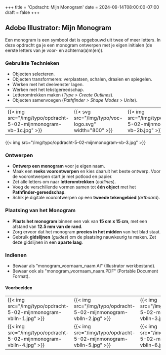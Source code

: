 +++
title = 'Opdracht: Mijn Monogram'
date = 2024-09-14T08:00:00-07:00
draft = false
+++

## Adobe Illustrator: Mijn Monogram

Een monogram is een symbool dat is opgebouwd uit twee of meer letters. In deze opdracht ga je een monogram ontwerpen met je eigen initialen (de eerste letters van je voor- en achterna(a)m(en)).

### Gebruikte Technieken

- Objecten selecteren.
- Objecten transformeren: verplaatsen, schalen, draaien en spiegelen.
- Werken met het deelvenster lagen.
- Werken met het tekstgereedschap.
- Letteromtrekken maken (*Type > Create Outlines*).
- Objecten samenvoegen (*Pathfinder > Shape Modes > Unite*).

|   |   |   |
|---|---|---|
|{{< img src="/img/typo/opdracht-5-02-mijnmonogram-vb-1c.jpg" >}}|{{< svg src="/img/typo/voc-logo.svg" width="800" >}}|{{< img src="/img/typo/opdracht-5-02-mijnmonogram-vb-2b.jpg" >}}|

{{< img src="/img/typo/opdracht-5-02-mijnmonogram-vb-3.jpg" >}}

### Ontwerpen

- **Ontwerp een monogram** voor je eigen naam.
- Maak een **reeks voorontwerpen** en kies daaruit het beste ontwerp. Voor de voorontwerpen start je met potlood en papier.
- Zet alle letters om naar **letteromtrekken** (*outlines*).
- Voeg de verschillende vormen samen tot **één object** met het **Pathfinder-gereedschap**.
- Schik je digitale voorontwerpen op een **tweede tekengebied** (*artboard*).

### Plaatsing van het Monogram

- **Plaats het monogram** binnen een vak van **15 cm x 15 cm**, met een afstand van **12.5 mm van de rand**.
- Zorg ervoor dat het monogram **precies in het midden** van het blad staat.
- Gebruik **gidslijnen** (*guides*) om de plaatsing nauwkeurig te maken. Zet deze gidslijnen in een **aparte laag**.

### Indienen

- Bewaar als "monogram_voornaam_naam.AI" (Illustrator werkbestand).
- Bewaar ook als "monogram_voornaam_naam.PDF" (Portable Document Format).

#### Voorbeelden

|   |   |   |
|---|---|---|
|{{< img src="/img/typo/opdracht-5-02-mijnmonogram-vblln-1.jpg" >}}|{{< img src="/img/typo/opdracht-5-02-mijnmonogram-vblln-2.jpg" >}}|{{< img src="/img/typo/opdracht-5-02-mijnmonogram-vblln-3.jpg" >}}|
|{{< img src="/img/typo/opdracht-5-02-mijnmonogram-vblln-4.jpg" >}}|{{< img src="/img/typo/opdracht-5-02-mijnmonogram-vblln-5.jpg" >}}|{{< img src="/img/typo/opdracht-5-02-mijnmonogram-vblln-6.jpg" >}}|